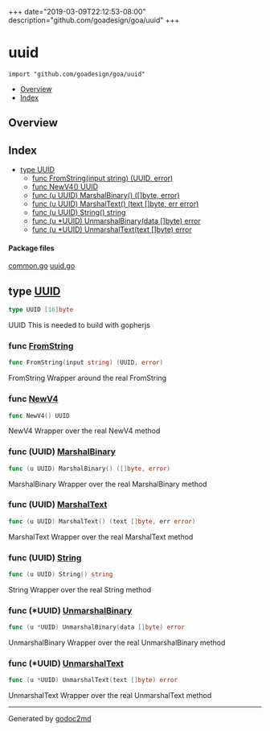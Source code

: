 +++
date="2019-03-09T22:12:53-08:00"
description="github.com/goadesign/goa/uuid"
+++


# uuid
`import "github.com/goadesign/goa/uuid"`

* [Overview](#pkg-overview)
* [Index](#pkg-index)

## <a name="pkg-overview">Overview</a>



## <a name="pkg-index">Index</a>
* [type UUID](#UUID)
  * [func FromString(input string) (UUID, error)](#FromString)
  * [func NewV4() UUID](#NewV4)
  * [func (u UUID) MarshalBinary() ([]byte, error)](#UUID.MarshalBinary)
  * [func (u UUID) MarshalText() (text []byte, err error)](#UUID.MarshalText)
  * [func (u UUID) String() string](#UUID.String)
  * [func (u *UUID) UnmarshalBinary(data []byte) error](#UUID.UnmarshalBinary)
  * [func (u *UUID) UnmarshalText(text []byte) error](#UUID.UnmarshalText)


#### <a name="pkg-files">Package files</a>
[common.go](/src/github.com/goadesign/goa/uuid/common.go) [uuid.go](/src/github.com/goadesign/goa/uuid/uuid.go) 






## <a name="UUID">type</a> [UUID](/src/target/common.go?s=60:78#L4)
``` go
type UUID [16]byte
```
UUID This is needed to build with gopherjs







### <a name="FromString">func</a> [FromString](/src/target/uuid.go?s=233:276#L11)
``` go
func FromString(input string) (UUID, error)
```
FromString Wrapper around the real FromString


### <a name="NewV4">func</a> [NewV4](/src/target/uuid.go?s=381:398#L17)
``` go
func NewV4() UUID
```
NewV4 Wrapper over the real NewV4 method





### <a name="UUID.MarshalBinary">func</a> (UUID) [MarshalBinary](/src/target/uuid.go?s=762:807#L32)
``` go
func (u UUID) MarshalBinary() ([]byte, error)
```
MarshalBinary Wrapper over the real MarshalBinary method




### <a name="UUID.MarshalText">func</a> (UUID) [MarshalText](/src/target/uuid.go?s=609:661#L27)
``` go
func (u UUID) MarshalText() (text []byte, err error)
```
MarshalText Wrapper over the real MarshalText method




### <a name="UUID.String">func</a> (UUID) [String](/src/target/uuid.go?s=488:517#L22)
``` go
func (u UUID) String() string
```
String Wrapper over the real String method




### <a name="UUID.UnmarshalBinary">func</a> (\*UUID) [UnmarshalBinary](/src/target/uuid.go?s=914:963#L37)
``` go
func (u *UUID) UnmarshalBinary(data []byte) error
```
UnmarshalBinary Wrapper over the real UnmarshalBinary method




### <a name="UUID.UnmarshalText">func</a> (\*UUID) [UnmarshalText](/src/target/uuid.go?s=1136:1183#L47)
``` go
func (u *UUID) UnmarshalText(text []byte) error
```
UnmarshalText Wrapper over the real UnmarshalText method








- - -
Generated by [godoc2md](http://godoc.org/github.com/davecheney/godoc2md)
